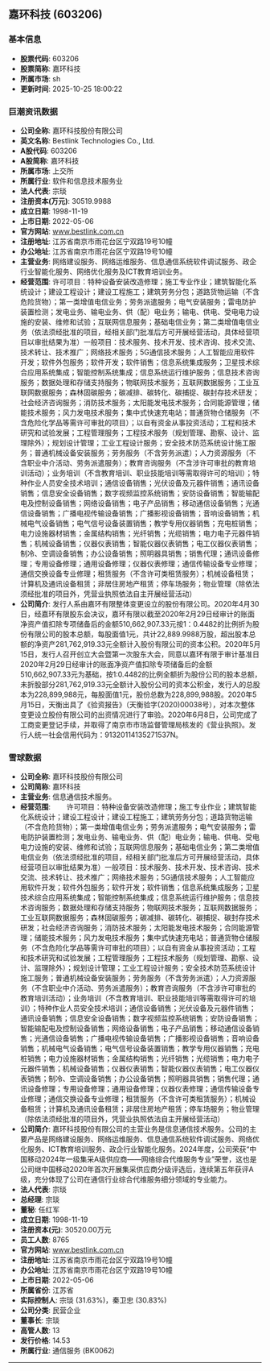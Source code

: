 ## 嘉环科技 (603206)

### 基本信息

- **股票代码**: 603206
- **股票简称**: 嘉环科技
- **所属市场**: sh
- **更新时间**: 2025-10-25 18:00:22

### 巨潮资讯数据

- **公司全称**: 嘉环科技股份有限公司
- **英文名称**: Bestlink Technologies Co., Ltd.
- **A股代码**: 603206
- **A股简称**: 嘉环科技
- **所属市场**: 上交所
- **所属行业**: 软件和信息技术服务业
- **法人代表**: 宗琰
- **注册资本(万元)**: 30519.9988
- **成立日期**: 1998-11-19
- **上市日期**: 2022-05-06
- **官方网站**: www.bestlink.com.cn
- **注册地址**: 江苏省南京市雨花台区宁双路19号10幢
- **办公地址**: 江苏省南京市雨花台区宁双路19号10幢
- **主营业务**: 网络建设服务、网络运维服务、信息通信系统软件调试服务、政企行业智能化服务、网络优化服务及ICT教育培训业务。
- **经营范围**: 许可项目：特种设备安装改造修理；施工专业作业；建筑智能化系统设计；建设工程设计；建设工程施工；建筑劳务分包；道路货物运输（不含危险货物）；第一类增值电信业务；劳务派遣服务；电气安装服务；雷电防护装置检测；发电业务、输电业务、供（配）电业务；输电、供电、受电电力设施的安装、维修和试验；互联网信息服务；基础电信业务；第二类增值电信业务（依法须经批准的项目，经相关部门批准后方可开展经营活动，具体经营项目以审批结果为准）一般项目：技术服务、技术开发、技术咨询、技术交流、技术转让、技术推广；网络技术服务；5G通信技术服务；人工智能应用软件开发；软件外包服务；软件开发；软件销售；信息系统集成服务；卫星技术综合应用系统集成；智能控制系统集成；信息系统运行维护服务；信息技术咨询服务；数据处理和存储支持服务；物联网技术服务；互联网数据服务；工业互联网数据服务；森林固碳服务；碳减排、碳转化、碳捕捉、碳封存技术研发；社会经济咨询服务；消防技术服务；太阳能发电技术服务；合同能源管理；储能技术服务；风力发电技术服务；集中式快速充电站；普通货物仓储服务（不含危险化学品等需许可审批的项目）；以自有资金从事投资活动；工程和技术研究和试验发展；工程管理服务；工程技术服务（规划管理、勘察、设计、监理除外）；规划设计管理；工业工程设计服务；安全技术防范系统设计施工服务；普通机械设备安装服务；劳务服务（不含劳务派遣）；人力资源服务（不含职业中介活动、劳务派遣服务）；教育咨询服务（不含涉许可审批的教育培训活动）；业务培训（不含教育培训、职业技能培训等需取得许可的培训）；特种作业人员安全技术培训；通信设备销售；光伏设备及元器件销售；通讯设备销售；信息安全设备销售；数字视频监控系统销售；安防设备销售；智能输配电及控制设备销售；网络设备销售；电子产品销售；移动通信设备销售；光通信设备销售；广播电视传输设备销售；广播影视设备销售；音响设备销售；机械电气设备销售；电气信号设备装置销售；教学专用仪器销售；充电桩销售；电力设施器材销售；金属结构销售；光纤销售；光缆销售；电力电子元器件销售；机械设备销售；仪器仪表销售；智能仪器仪表销售；电工仪器仪表销售；制冷、空调设备销售；办公设备销售；照明器具销售；销售代理；通讯设备修理；专用设备修理；通用设备修理；仪器仪表修理；通信传输设备专业修理；通信交换设备专业修理；租赁服务（不含许可类租赁服务）；机械设备租赁；计算机及通讯设备租赁；非居住房地产租赁；停车场服务；物业管理（除依法须经批准的项目外，凭营业执照依法自主开展经营活动）
- **公司简介**: 发行人系由嘉环有限整体变更设立的股份有限公司。2020年4月30日，经嘉环有限股东会决议，嘉环有限以截至2020年2月29日经审计的账面净资产值扣除专项储备后的金额510,662,907.33元按1：0.4482的比例折为股份有限公司的股本总额，每股面值1元，共计22,889.9988万股，超出股本总额的净资产281,762,919.33元全额计入股份有限公司的资本公积。2020年5月15日，发行人召开创立大会暨第一次股东大会，同意以嘉环有限于审计基准日2020年2月29日经审计的账面净资产值扣除专项储备后的金额510,662,907.33元为基础，按1:0.4482的比例全额折为股份公司的股本总额，未折股部分281,762,919.33元全额计入股份公司的资本公积金，发行人的总股本为228,899,988元，每股面值1元，股份总数为228,899,988股。2020年5月15日，天衡出具了《验资报告》（天衡验字(2020)00038号），对本次整体变更设立股份有限公司的出资情况进行了审验。2020年6月8日，公司完成了工商变更登记手续，并取得了南京市市场监督管理局核发的《营业执照》。发行人统一社会信用代码为：91320114135271537N。

### 雪球数据

- **公司全称**: 嘉环科技股份有限公司
- **公司简称**: 嘉环科技
- **主营业务**: 信息通信技术服务。
- **经营范围**: 　　许可项目：特种设备安装改造修理；施工专业作业；建筑智能化系统设计；建设工程设计；建设工程施工；建筑劳务分包；道路货物运输（不含危险货物）；第一类增值电信业务；劳务派遣服务；电气安装服务；雷电防护装置检测；发电业务、输电业务、供（配）电业务；输电、供电、受电电力设施的安装、维修和试验；互联网信息服务；基础电信业务；第二类增值电信业务（依法须经批准的项目，经相关部门批准后方可开展经营活动，具体经营项目以审批结果为准）一般项目：技术服务、技术开发、技术咨询、技术交流、技术转让、技术推广；网络技术服务；5G通信技术服务；人工智能应用软件开发；软件外包服务；软件开发；软件销售；信息系统集成服务；卫星技术综合应用系统集成；智能控制系统集成；信息系统运行维护服务；信息技术咨询服务；数据处理和存储支持服务；物联网技术服务；互联网数据服务；工业互联网数据服务；森林固碳服务；碳减排、碳转化、碳捕捉、碳封存技术研发；社会经济咨询服务；消防技术服务；太阳能发电技术服务；合同能源管理；储能技术服务；风力发电技术服务；集中式快速充电站；普通货物仓储服务（不含危险化学品等需许可审批的项目）；以自有资金从事投资活动；工程和技术研究和试验发展；工程管理服务；工程技术服务（规划管理、勘察、设计、监理除外）；规划设计管理；工业工程设计服务；安全技术防范系统设计施工服务；普通机械设备安装服务；劳务服务（不含劳务派遣）；人力资源服务（不含职业中介活动、劳务派遣服务）；教育咨询服务（不含涉许可审批的教育培训活动）；业务培训（不含教育培训、职业技能培训等需取得许可的培训）；特种作业人员安全技术培训；通信设备销售；光伏设备及元器件销售；通讯设备销售；信息安全设备销售；数字视频监控系统销售；安防设备销售；智能输配电及控制设备销售；网络设备销售；电子产品销售；移动通信设备销售；光通信设备销售；广播电视传输设备销售；广播影视设备销售；音响设备销售；机械电气设备销售；电气信号设备装置销售；教学专用仪器销售；充电桩销售；电力设施器材销售；金属结构销售；光纤销售；光缆销售；电力电子元器件销售；机械设备销售；仪器仪表销售；智能仪器仪表销售；电工仪器仪表销售；制冷、空调设备销售；办公设备销售；照明器具销售；销售代理；通讯设备修理；专用设备修理；通用设备修理；仪器仪表修理；通信传输设备专业修理；通信交换设备专业修理；租赁服务（不含许可类租赁服务）；机械设备租赁；计算机及通讯设备租赁；非居住房地产租赁；停车场服务；物业管理（除依法须经批准的项目外，凭营业执照依法自主开展经营活动）
- **公司简介**: 嘉环科技股份有限公司的主营业务是信息通信技术服务。公司的主要产品是网络建设服务、网络运维服务、信息通信系统软件调试服务、网络优化服务、ICT教育培训服务、政企行业智能化服务。2024年度，公司荣获“中国移动2024年一级集采A级供应商——网络综合代维服务专业”荣誉，这也是公司继中国移动2020年首次开展集采供应商分级评选后，连续第五年获评A级，充分体现了公司在通信行业综合代维服务细分领域的专业能力。
- **法人代表**: 宗琰
- **总经理**: 宗琰
- **董秘**: 任红军
- **成立日期**: 1998-11-19
- **注册资本(元)**: 30520.00万元
- **员工人数**: 8765
- **官方网站**: www.bestlink.com.cn
- **注册地址**: 江苏省南京市雨花台区宁双路19号10幢
- **办公地址**: 江苏省南京市雨花台区宁双路19号10幢
- **上市日期**: 2022-05-06
- **所属省份**: 江苏省
- **实际控制人**: 宗琰 (31.63%)，秦卫忠 (30.83%)
- **公司分类**: 民营企业
- **董事长**: 宗琰
- **高管人数**: 13
- **发行价格**: 14.53
- **所属行业**: 通信服务 (BK0062)

---